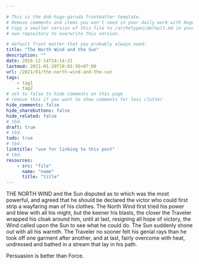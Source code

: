 ```yaml
---

# This is the dnb-hugo-garuda frontmatter template. 
# Remove comments and items you won't need in your daily work with Hugo.
# Copy a smaller version of this file to /archetypes/default.md in your
# own repository to overwrite this version.

# default front matter that you probably always need:
title: "The North Wind and the Sun"
description: ""
date: 2016-12-14T14:14:21
lastmod: 2021-01-20T19:03:56+07:00
url: /2021/01/the-north-wind-and-the-sun
tags:
    - tag1
    - tag2
# set to false to hide comments on this page
# remove this if you want to show comments for less clutter
hide_comments: false
hide_sharebuttons: false
hide_related: false
# tbd.
draft: true
# tbd.
todo: true
# tbd.
linktitle: "use for linking to this post"
# tbd.
resources:
    - src: "file"
      name: "name"
      title: "title"
---
```

THE NORTH WIND and the Sun disputed as to which was the most powerful, and agreed that he should be declared the victor who could first strip a wayfaring man of his clothes. The North Wind first tried his power and blew with all his might, but the keener his blasts, the closer the Traveler wrapped his cloak around him, until at last, resigning all hope of victory, the Wind called upon the Sun to see what he could do. The Sun suddenly shone out with all his warmth. The Traveler no sooner felt his genial rays than he took off one garment after another, and at last, fairly overcome with heat, undressed and bathed in a stream that lay in his path.

Persuasion is better than Force.
